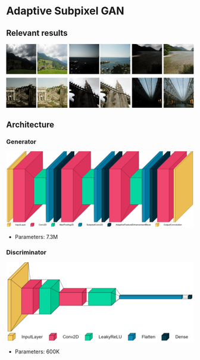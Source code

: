# Adaptive Subpixel GAN

## Relevant results
![relevant_results_image](aspgan_base_predictions.png)

## Architecture
### Generator
![generator_architecture](generator.png)
- Parameters: 7.3M

### Discriminator
![discriminator_architecture](discriminator.png)
- Parameters: 600K
